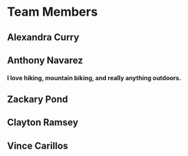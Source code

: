 # Team Members

## Alexandra Curry
## Anthony Navarez
#### I love hiking, mountain biking, and really anything outdoors.
## Zackary Pond
## Clayton Ramsey
## Vince Carillos
